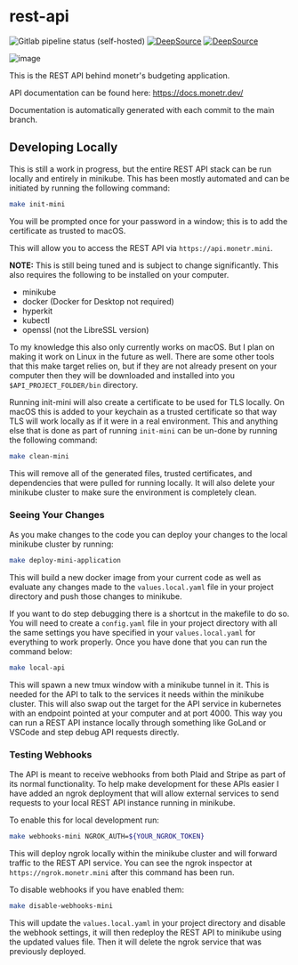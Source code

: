 # rest-api

![Gitlab pipeline status (self-hosted)](https://img.shields.io/gitlab/pipeline/monetr/rest-api/main?gitlab_url=https%3A%2F%2Fgitlab.elliotcourant.dev%2Fgithub.com&logo=gitlab)
[![DeepSource](https://deepsource.io/gh/monetr/rest-api.svg/?label=active+issues&show_trend=true&token=4x9L6ApemrQ6x80icvE9cEJl)](https://deepsource.io/gh/monetr/rest-api/?ref=repository-badge)
[![DeepSource](https://deepsource.io/gh/monetr/rest-api.svg/?label=resolved+issues&show_trend=true&token=4x9L6ApemrQ6x80icvE9cEJl)](https://deepsource.io/gh/monetr/rest-api/?ref=repository-badge)

![image](https://user-images.githubusercontent.com/37967690/117526688-5158fa00-af8c-11eb-9695-6f735605625d.png)

<!-- Test change fasddfasdf -->

This is the REST API behind monetr's budgeting application.

API documentation can be found here: https://docs.monetr.dev/

Documentation is automatically generated with each commit to the main branch.

## Developing Locally

This is still a work in progress, but the entire REST API stack can be run locally and entirely in minikube.
This has been mostly automated and can be initiated by running the following command:

```bash
make init-mini
```

You will be prompted once for your password in a window; this is to add the certificate as trusted to macOS.

This will allow you to access the REST API via `https://api.monetr.mini`.

**NOTE:** This is still being tuned and is subject to change significantly. This also requires the following
to be installed on your computer.
- minikube
- docker (Docker for Desktop not required)
- hyperkit
- kubectl
- openssl (not the LibreSSL version)

To my knowledge this also only currently works on macOS. But I plan on making it work on Linux in the future
as well.
There are some other tools that this make target relies on, but if they are not already present on your computer
then they will be downloaded and installed into you `$API_PROJECT_FOLDER/bin` directory. 

Running init-mini will also create a certificate to be used for TLS locally. On macOS this is added to your
keychain as a trusted certificate so that way TLS will work locally as if it were in a real environment. This
and anything else that is done as part of running `init-mini` can be un-done by running the following command:

```bash
make clean-mini
```

This will remove all of the generated files, trusted certificates, and dependencies that were pulled for running
locally. It will also delete your minikube cluster to make sure the environment is completely clean.

### Seeing Your Changes

As you make changes to the code you can deploy your changes to the local minikube cluster by running:

```bash
make deploy-mini-application
```

This will build a new docker image from your current code as well as evaluate any changes made to the `values.local.yaml`
file in your project directory and push those changes to minikube.

If you want to do step debugging there is a shortcut in the makefile to do so. You will need to create a `config.yaml`
file in your project directory with all the same settings you have specified in your `values.local.yaml` for everything
to work properly. Once you have done that you can run the command below:

```bash
make local-api
```

This will spawn a new tmux window with a minikube tunnel in it. This is needed for the API to talk to the services it
needs within the minikube cluster.
This will also swap out the target for the API service in kubernetes with an endpoint pointed at your computer and at port
4000. This way you can run a REST API instance locally through something like GoLand or VSCode and step debug API
requests directly.

### Testing Webhooks

The API is meant to receive webhooks from both Plaid and Stripe as part of its normal functionality. To help make
development for these APIs easier I have added an ngrok deployment that will allow external services to send 
requests to your local REST API instance running in minikube.

To enable this for local development run:

```bash
make webhooks-mini NGROK_AUTH=${YOUR_NGROK_TOKEN}
```

This will deploy ngrok locally within the minikube cluster and will forward traffic to the REST API service.
You can see the ngrok inspector at `https://ngrok.monetr.mini` after this command has been run.

To disable webhooks if you have enabled them:

```bash
make disable-webhooks-mini
```

This will update the `values.local.yaml` in your project directory and disable the webhook settings, it will then
redeploy the REST API to minikube using the updated values file. Then it will delete the ngrok service that was
previously deployed.
